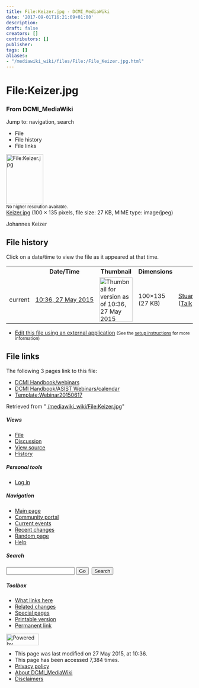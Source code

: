 ```yaml
---
title: File:Keizer.jpg - DCMI_MediaWiki
date: '2017-09-01T16:21:09+01:00'
description: 
draft: false
creators: []
contributors: []
publisher: 
tags: []
aliases:
- "/mediawiki_wiki/files/File:/File_Keizer.jpg.html"
---
```


<a id="top"></a>
# File:Keizer.jpg

### From DCMI\_MediaWiki

Jump to: navigation, search
<!-- start content -->
- File
- File history
- File links

 [<img alt="File:Keizer.jpg" src="/images/d/d3/Keizer.jpg" width="100" height="135">](/mediawiki_wiki/files/Keizer.jpg)  
<small>No higher resolution available.</small>  
 [Keizer.jpg](/images/d/d3/Keizer.jpg)‎ (100 × 135 pixels, file size: 27 KB, MIME type: image/jpeg)

Johannes Keizer

<!-- 
NewPP limit report
Preprocessor node count: 1/1000000
Post-expand include size: 0/2097152 bytes
Template argument size: 0/2097152 bytes
Expensive parser function count: 0/100
-->
## File history

Click on a date/time to view the file as it appeared at that time.

<table class="wikitable filehistory">
  <tr>
    <td></td>
    <th>Date/Time</th>
    <th>Thumbnail</th>
    <th>Dimensions</th>
    <th>User</th>
    <th>Comment</th>
  </tr>
  <tr>
    <td>current</td>
    <td class="filehistory-selected" style="white-space: nowrap;"><a href="/mediawiki_wiki/files/Keizer.jpg">10:36, 27 May 2015</a></td>
    <td><a href="/images/d/d3/Keizer.jpg"><img alt="Thumbnail for version as of 10:36, 27 May 2015" src="/images/d/d3/Keizer.jpg" width="89" height="120"></a></td>
    <td>100×135 <span style="white-space: nowrap;">(27 KB)</span>
    </td>
    <td>
      <a href="/index.php?title=User:StuartSutton&amp;action=edit&amp;redlink=1" class="new mw-userlink" title="User:StuartSutton (page does not exist)">StuartSutton</a> <span style="white-space: nowrap;"> <span class="mw-usertoollinks">(<a href="/index.php?title=User_talk:StuartSutton&amp;action=edit&amp;redlink=1" class="new" title="User talk:StuartSutton (page does not exist)">Talk</a> | <a href="/index.php/Special:Contributions/StuartSutton" title="Special:Contributions/StuartSutton">contribs</a>)</span></span>
    </td>
    <td> <span class="comment">(Johannes Keizer)</span>
    </td>
  </tr>
</table>

  

- [Edit this file using an external application](/index.php?title=File:Keizer.jpg&action=edit&externaledit=true&mode=file "File:Keizer.jpg") <small>(See the <a href="http://www.mediawiki.org/wiki/Manual:External_editors" class="external text" rel="nofollow">setup instructions</a> for more information)</small>

## File links

The following 3 pages link to this file:

- [DCMI Handbook/webinars](/index.php/DCMI_Handbook/webinars "DCMI Handbook/webinars")
- [DCMI Handbook/ASIST Webinars/calendar](/index.php/DCMI_Handbook/ASIST_Webinars/calendar "DCMI Handbook/ASIST Webinars/calendar")
- [Template:Webinar20150617](/index.php/Template:Webinar20150617 "Template:Webinar20150617")

Retrieved from " [/mediawiki_wiki/File:Keizer.jpg](/mediawiki_wiki/files/File:/File:Keizer.jpg.html)"

<!-- end content -->

##### Views

- [File](/mediawiki_wiki/files/File:/File:Keizer.jpg.html)
- [Discussion](/index.php?title=File_talk:Keizer.jpg&action=edit&redlink=1 "Discussion about the content page [t]")
- [View source](/index.php?title=File:Keizer.jpg&action=edit "This page is protected.
You can view its source [e]")
- [History](/index.php?title=File:Keizer.jpg&action=history "Past revisions of this page [h]")

##### Personal tools

- [Log in](/index.php?title=Special:UserLogin&returnto=File:Keizer.jpg "You are encouraged to log in; however, it is not mandatory [o]")

<script type="text/javascript"> if (window.isMSIE55) fixalpha(); </script>

##### Navigation

- [Main page](/index.php/Main_Page "Visit the main page [z]")
- [Community portal](/index.php/DCMI_MediaWiki:Community_portal "About the project, what you can do, where to find things")
- [Current events](/index.php/DCMI_MediaWiki:Current_events "Find background information on current events")
- [Recent changes](/index.php/Special:RecentChanges "The list of recent changes in the wiki [r]")
- [Random page](/index.php/Special:Random "Load a random page [x]")
- [Help](/index.php/Help:Contents "The place to find out")

##### <label for="searchInput">Search</label>

<form action="/index.php" id="searchform">
				<input type="hidden" name="title" value="Special:Search">
				<input id="searchInput" title="Search DCMI_MediaWiki" accesskey="f" type="search" name="search">
				<input type="submit" name="go" class="searchButton" id="searchGoButton" value="Go" title="Go to a page with this exact name if exists"> 
				<input type="submit" name="fulltext" class="searchButton" id="mw-searchButton" value="Search" title="Search the pages for this text">
			</form>

##### Toolbox

- [What links here](/index.php/Special:WhatLinksHere/File:Keizer.jpg "List of all wiki pages that link here [j]")
- [Related changes](/index.php/Special:RecentChangesLinked/File:Keizer.jpg "Recent changes in pages linked from this page [k]")
- [Special pages](/index.php/Special:SpecialPages "List of all special pages [q]")
- [Printable version](/index.php?title=File:Keizer.jpg&printable=yes "Printable version of this page [p]")
- [Permanent link](/index.php?title=File:Keizer.jpg&oldid=9612 "Permanent link to this revision of the page")

<!-- end of the left (by default at least) column -->

 [<img src="/skins/common/images/poweredby_mediawiki_88x31.png" height="31" width="88" alt="Powered by MediaWiki">](http://www.mediawiki.org/)

- This page was last modified on 27 May 2015, at 10:36.
- This page has been accessed 7,384 times.
- [Privacy policy](/index.php/DCMI_MediaWiki:Privacy_policy "DCMI MediaWiki:Privacy policy")
- [About DCMI\_MediaWiki](/index.php/DCMI_MediaWiki:About "DCMI MediaWiki:About")
- [Disclaimers](/index.php/DCMI_MediaWiki:General_disclaimer "DCMI MediaWiki:General disclaimer")

<script>if (window.runOnloadHook) runOnloadHook();</script><!-- Served in 0.465 secs. -->
